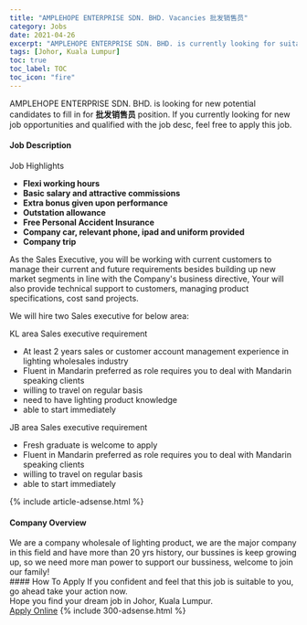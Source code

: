 ```yaml
---
title: "AMPLEHOPE ENTERPRISE SDN. BHD. Vacancies 批发销售员" 
category: Jobs 
date: 2021-04-26 
excerpt: "AMPLEHOPE ENTERPRISE SDN. BHD. is currently looking for suitable person to fill in the 批发销售员 which based in Johor, Kuala Lumpur" 
tags: [Johor, Kuala Lumpur] 
toc: true 
toc_label: TOC 
toc_icon: "fire" 
--- 
```


<p>AMPLEHOPE ENTERPRISE SDN. BHD. is looking for new potential candidates to fill in for <b>批发销售员</b> position. If you currently looking for new job opportunities and qualified with the job desc, feel free to apply this job.
</p><div><div><h4>Job Description</h4></div><div><div><span><div><p>Job Highlights</p><ul><li><strong>Flexi working hours</strong></li><li><strong>Basic salary and attractive commissions</strong></li><li><strong>Extra bonus given upon performance</strong></li><li><strong>Outstation allowance</strong></li><li><strong>Free Personal Accident Insurance</strong></li><li><strong>Company car, relevant phone, ipad and uniform provided</strong></li><li><strong>Company trip</strong></li></ul><p>As the Sales Executive, you will be working with current customers to manage their current and future requirements besides building up new market segments in line with the Company's business directive, Your will also provide technical support to customers, managing product specifications, cost sand projects.</p><p>We will hire two Sales executive for below area:</p><p>KL area Sales executive requirement</p><ul><li>At least 2 years sales or customer account management experience in lighting wholesales industry</li><li>Fluent in Mandarin preferred as role requires you to deal with Mandarin speaking clients</li><li>willing to travel on regular basis</li><li>need to have lighting product knowledge</li><li>able to start immediately</li></ul><p>JB area Sales executive requirement</p><ul><li>Fresh graduate is welcome to apply</li><li>Fluent in Mandarin preferred as role requires you to deal with Mandarin speaking clients</li><li>willing to travel on regular basis</li><li>able to start immediately</li></ul></div></span></div></div></div> 
{% include article-adsense.html %} 
<div><div><h4>Company Overview</h4></div><div><div><span><div><div>We are a company wholesale of lighting product, we are the major company in this field and have more than 20 yrs history, our bussines is keep growing up, so we need more man power to support our bussiness, welcome to join our family!</div></div></span></div></div></div> 
#### How To Apply 
If you confident and feel that this job is suitable to you, go ahead take your action now. <br/> 
Hope you find your dream job in Johor, Kuala Lumpur. <br/> 
<a href="https://www.jobstreet.com.my/en/job/批发销售员-4533658?jobId=jobstreet-my-job-4533658&" class="btn btn--info" target="_blank" rel="nofollow noopenner">Apply Online</a> 
{% include 300-adsense.html %} 